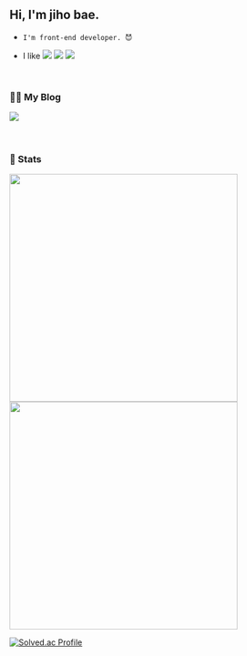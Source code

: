 ## Hi, I'm jiho bae. 
- `I'm front-end developer. 😈`

- I like 
    <img src="https://img.shields.io/badge/JavaScript-F7DF1E?style=flat-square&logo=JavaScript&logoColor=white"/>
    <img src="https://img.shields.io/badge/React-61DAFB?style=flat-square&logo=React&logoColor=white"/>
    <img src="https://img.shields.io/badge/Node.Js-339933?style=flat-square&logo=Node.js&logoColor=white"/>


<br>
<h3>👨‍💻 My Blog</h3>
<p>
  <a href="https://gobae.tistory.com/" target="_blank">
    <img src="https://img.shields.io/badge/Blog-000000?style=flat-square&logo=Go&logoColor=white"/></a>&nbsp
</p>
<br>

<h3>👀 Stats</h3>

<img src="https://github-readme-stats.vercel.app/api?username=jiho-bae&show_icons=true&count_private=true&hide_border=true&theme=react" style="width: 400px" />

<img src="https://github-readme-stats.vercel.app/api/top-langs/?username=jiho-bae&hide_border=true&layout=compact&theme=react" style="width: 400px" />


[![Solved.ac Profile](http://mazassumnida.wtf/api/v2/generate_badge?boj=hazard)](https://solved.ac/hazard/)
